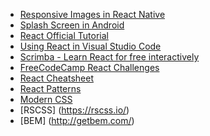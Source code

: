 * [Responsive Images in React Native](https://medium.com/the-react-native-log/tips-for-react-native-images-or-saying-goodbye-to-trial-and-error-b2baaf0a1a4d)
* [Splash Screen in Android](https://android.jlelse.eu/loading-splash-screen-for-webview-in-android-studio-ef68ec05720a)
* [React Official Tutorial](https://facebook.github.io/react/docs/tutorial.html)
* [Using React in Visual Studio Code](https://code.visualstudio.com/docs/nodejs/reactjs-tutorial)
* [Scrimba - Learn React for free interactively](https://scrimba.com/g/glearnreact)
* [FreeCodeCamp React Challenges](https://learn.freecodecamp.org/front-end-libraries/react)
* [React Cheatsheet](https://devhints.io/react)
* [React Patterns](https://reactpatterns.com/)
* [Modern CSS](https://moderncss.dev/)
* [RSCSS] (https://rscss.io/)
* [BEM] (http://getbem.com/)